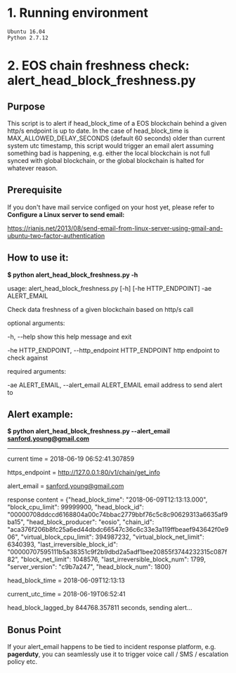 # 1. Running environment
	Ubuntu 16.04
	Python 2.7.12


# 2. EOS chain freshness check: alert_head_block_freshness.py

## Purpose
This script is to alert if head_block_time of a EOS blockchain behind a given http/s endpoint is up to date. In the case of
head_block_time is MAX_ALLOWED_DELAY_SECONDS (default 60 seconds) older than current system utc timestamp, this script would trigger an email alert assuming something bad is happening, e.g. either the local blockchain is not full synced with global 
blockchain, or the global blockchain is halted for whatever reason.

## Prerequisite
If you don't have mail service configed on your host yet, please refer to **Configure a Linux server to send email:**

https://rianjs.net/2013/08/send-email-from-linux-server-using-gmail-and-ubuntu-two-factor-authentication



## How to use it:
**$ python alert_head_block_freshness.py -h**

usage: alert_head_block_freshness.py [-h] [-he HTTP_ENDPOINT] -ae ALERT_EMAIL

Check data freshness of a given blockchain based on http/s call

optional arguments:

  -h, --help            show this help message and exit
  
  
  -he HTTP_ENDPOINT, --http_endpoint HTTP_ENDPOINT
                        http endpoint to check against


required arguments:

  -ae ALERT_EMAIL, --alert_email ALERT_EMAIL
                        email address to send alert to


## Alert example:
**$ python alert_head_block_freshness.py --alert_email sanford.young@gmail.com**

**********************************
current time =  2018-06-19 06:52:41.307859

https_endpoint = http://127.0.0.1:80/v1/chain/get_info

alert_email = sanford.young@gmail.com


response content = {"head_block_time": "2018-06-09T12:13:13.000", "block_cpu_limit": 99999900, "head_block_id": "00000708ddccd6168804a00c74bbac2779bbf76c5c8c90629313a6635af9ba15", "head_block_producer": "eosio", "chain_id": "aca376f206b8fc25a6ed44dbdc66547c36c6c33e3a119ffbeaef943642f0e906", "virtual_block_cpu_limit": 394987232, "virtual_block_net_limit": 6340393, "last_irreversible_block_id": "00000707595111b5a38351c9f2b9dbd2a5adf1bee20855f3744232315c087f82", "block_net_limit": 1048576, "last_irreversible_block_num": 1799, "server_version": "c9b7a247", "head_block_num": 1800}


head_block_time = 2018-06-09T12:13:13

current_utc_time = 2018-06-19T06:52:41


head_block_lagged_by 844768.357811 seconds, sending alert...


## Bonus Point
If your alert_email happens to be tied to incident response platform, e.g. **pagerduty**, you can seamlessly use it to trigger voice call / SMS / escalation policy etc.
